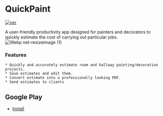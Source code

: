 # QuickPaint
[![ver][npm-image]][npm-url]


A user-friendly productivity app designed for painters and decorators to quickly estimate the cost of carrying out particular jobs.
![Webp net-resizeimage (1)](https://user-images.githubusercontent.com/57268763/74557308-c8edd400-4f57-11ea-8992-ad33ef29aa6c.jpg)

### Features
```
* Quickly and accurately estimate room and hallway painting/decoration projects.
* Save estimates and edit them.
* Convert estimate into a professionally looking PDF.
* Send estimates to clients
```

## Google Play
* [Install](https://play.google.com/store/apps/details?id=com.hfad.quickpaint&hl=en_US)




<!-- Markdown link & img dfn's -->
[npm-image]: https://img.shields.io/npm/v/datadog-metrics.svg?style=flat-square
[npm-url]: https://npmjs.org/package/datadog-metrics
[npm-downloads]: https://img.shields.io/npm/dm/datadog-metrics.svg?style=flat-square
[travis-image]: https://img.shields.io/travis/dbader/node-datadog-metrics/master.svg?style=flat-square
[travis-url]: https://travis-ci.org/dbader/node-datadog-metrics
[wiki]: https://github.com/yourname/yourproject/wiki
